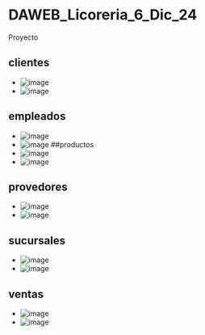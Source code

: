 # DAWEB_Licoreria_6_Dic_24
Proyecto
## clientes
- ![image](https://github.com/user-attachments/assets/c5dd5530-f0a7-47ef-a088-286fdf15d69b)
- ![image](https://github.com/user-attachments/assets/e40fc553-c673-42f8-aeb8-648a0290f13e)
## empleados
- ![image](https://github.com/user-attachments/assets/5282a5e3-04d4-43a5-9883-51f9b53213d4)
- ![image](https://github.com/user-attachments/assets/1a7a40cc-bb9e-4d52-aee1-53d71aad4c22)
##productos
- ![image](https://github.com/user-attachments/assets/3b5c6ff5-638e-4f0f-b9e0-f9cd8eca82b4)
- ![image](https://github.com/user-attachments/assets/38c4eb08-b60e-4c69-af9a-86a20c7b4e83)
## provedores
- ![image](https://github.com/user-attachments/assets/7324c649-5c58-484c-86b1-34ee20824b4c)
- ![image](https://github.com/user-attachments/assets/88c37e18-9146-4017-9238-24d8f8e1c952)
## sucursales
- ![image](https://github.com/user-attachments/assets/371dff0e-9919-4086-842f-c0ab2f3eff40)
- ![image](https://github.com/user-attachments/assets/bd2f7a44-a10e-4287-af73-5442341e8cff)
## ventas
- ![image](https://github.com/user-attachments/assets/a69da1eb-ab6a-4e89-8906-852233a5bd5d)
- ![image](https://github.com/user-attachments/assets/8c3abd74-3496-4ddb-9d07-5683b517f467)










